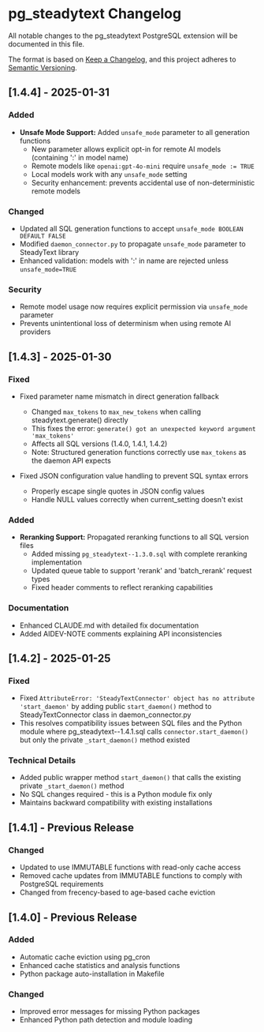 # pg_steadytext Changelog

All notable changes to the pg_steadytext PostgreSQL extension will be documented in this file.

The format is based on [Keep a Changelog](https://keepachangelog.com/en/1.0.0/),
and this project adheres to [Semantic Versioning](https://semver.org/spec/v2.0.0.html).

## [1.4.4] - 2025-01-31

### Added
- **Unsafe Mode Support:** Added `unsafe_mode` parameter to all generation functions
  - New parameter allows explicit opt-in for remote AI models (containing ':' in model name)
  - Remote models like `openai:gpt-4o-mini` require `unsafe_mode := TRUE`
  - Local models work with any `unsafe_mode` setting
  - Security enhancement: prevents accidental use of non-deterministic remote models

### Changed
- Updated all SQL generation functions to accept `unsafe_mode BOOLEAN DEFAULT FALSE`
- Modified `daemon_connector.py` to propagate `unsafe_mode` parameter to SteadyText library
- Enhanced validation: models with ':' in name are rejected unless `unsafe_mode=TRUE`

### Security
- Remote model usage now requires explicit permission via `unsafe_mode` parameter
- Prevents unintentional loss of determinism when using remote AI providers

## [1.4.3] - 2025-01-30

### Fixed
- Fixed parameter name mismatch in direct generation fallback
  - Changed `max_tokens` to `max_new_tokens` when calling steadytext.generate() directly
  - This fixes the error: `generate() got an unexpected keyword argument 'max_tokens'`
  - Affects all SQL versions (1.4.0, 1.4.1, 1.4.2)
  - Note: Structured generation functions correctly use `max_tokens` as the daemon API expects

- Fixed JSON configuration value handling to prevent SQL syntax errors
  - Properly escape single quotes in JSON config values
  - Handle NULL values correctly when current_setting doesn't exist

### Added
- **Reranking Support:** Propagated reranking functions to all SQL version files
  - Added missing `pg_steadytext--1.3.0.sql` with complete reranking implementation
  - Updated queue table to support 'rerank' and 'batch_rerank' request types
  - Fixed header comments to reflect reranking capabilities

### Documentation
- Enhanced CLAUDE.md with detailed fix documentation
- Added AIDEV-NOTE comments explaining API inconsistencies

## [1.4.2] - 2025-01-25

### Fixed
- Fixed `AttributeError: 'SteadyTextConnector' object has no attribute 'start_daemon'` by adding public `start_daemon()` method to SteadyTextConnector class in daemon_connector.py
- This resolves compatibility issues between SQL files and the Python module where pg_steadytext--1.4.1.sql calls `connector.start_daemon()` but only the private `_start_daemon()` method existed

### Technical Details
- Added public wrapper method `start_daemon()` that calls the existing private `_start_daemon()` method
- No SQL changes required - this is a Python module fix only
- Maintains backward compatibility with existing installations

## [1.4.1] - Previous Release

### Changed
- Updated to use IMMUTABLE functions with read-only cache access
- Removed cache updates from IMMUTABLE functions to comply with PostgreSQL requirements
- Changed from frecency-based to age-based cache eviction

## [1.4.0] - Previous Release

### Added
- Automatic cache eviction using pg_cron
- Enhanced cache statistics and analysis functions
- Python package auto-installation in Makefile

### Changed
- Improved error messages for missing Python packages
- Enhanced Python path detection and module loading